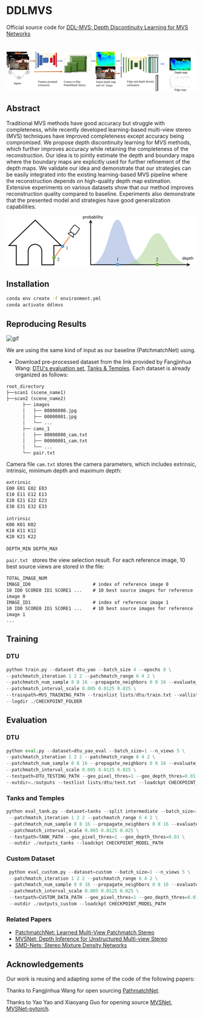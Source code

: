 # DDLMVS
Official source code for  [DDL-MVS: Depth Discontinuity Learning for MVS Networks
](https://arxiv.org/abs/2203.01391)
# #####################################################

![png](imgs/pipeline.png)


## Abstract
Traditional MVS methods have good accuracy but struggle with completeness, while recently developed learning-based multi-view stereo (MVS) techniques have improved completeness except accuracy being compromised. We propose depth discontinuity learning for MVS methods, which further improves accuracy while retaining the completeness of the reconstruction. Our idea is to jointly estimate the depth and boundary maps where the boundary maps are explicitly used for further refinement of the depth maps. We validate our idea and demonstrate that our strategies can be easily integrated into the existing learning-based MVS pipeline where the reconstruction depends on high-quality depth map estimation. Extensive experiments on various datasets show that our method improves reconstruction quality compared to baseline. Experiments also demonstrate that the presented model and strategies have good generalization capabilities. 

![png](imgs/bimodal.png)
## Installation


```bash
conda env create -f environment.yml
conda activate ddlmvs
```

## Reproducing Results

![gif](imgs/DDLMVS.gif)

We are using the same kind of input as our baseline (PatchmatchNet) using.
* Download pre-processed dataset from the link provided by Fangjinhua Wang: [DTU's evaluation set](https://drive.google.com/file/d/1jN8yEQX0a-S22XwUjISM8xSJD39pFLL_/view?usp=sharing), [Tanks & Temples](https://drive.google.com/file/d/1gAfmeoGNEFl9dL4QcAU4kF0BAyTd-r8Z/view?usp=sharing). Each dataset is already organized as follows:
```
root_directory
├──scan1 (scene_name1)
├──scan2 (scene_name2) 
      ├── images                 
      │   ├── 00000000.jpg       
      │   ├── 00000001.jpg       
      │   └── ...                
      ├── cams_1                   
      │   ├── 00000000_cam.txt   
      │   ├── 00000001_cam.txt   
      │   └── ...                
      └── pair.txt  
```
Camera file ``cam.txt`` stores the camera parameters, which includes extrinsic, intrinsic, minimum depth and maximum depth:
```
extrinsic
E00 E01 E02 E03
E10 E11 E12 E13
E20 E21 E22 E23
E30 E31 E32 E33

intrinsic
K00 K01 K02
K10 K11 K12
K20 K21 K22

DEPTH_MIN DEPTH_MAX 
```
``pair.txt `` stores the view selection result. For each reference image, 10 best source views are stored in the file:
```
TOTAL_IMAGE_NUM
IMAGE_ID0                       # index of reference image 0 
10 ID0 SCORE0 ID1 SCORE1 ...    # 10 best source images for reference image 0 
IMAGE_ID1                       # index of reference image 1
10 ID0 SCORE0 ID1 SCORE1 ...    # 10 best source images for reference image 1 
...
``` 
## Training
### DTU
```python
python train.py --dataset dtu_yao --batch_size 4 --epochs 8 \
--patchmatch_iteration 1 2 2 --patchmatch_range 6 4 2 \
--patchmatch_num_sample 8 8 16 --propagate_neighbors 0 8 16 --evaluate_neighbors 9 9 9 \
--patchmatch_interval_scale 0.005 0.0125 0.025 \
--trainpath=MVS_TRAINING_PATH --trainlist lists/dtu/train.txt --vallist lists/dtu/val.txt \
--logdir ./CHECKPOINT_FOLDER
```

## Evaluation
### DTU
```python
python eval.py --dataset=dtu_yao_eval --batch_size=1 --n_views 5 \
--patchmatch_iteration 1 2 2 --patchmatch_range 6 4 2 \
--patchmatch_num_sample 8 8 16 --propagate_neighbors 0 8 16 --evaluate_neighbors 9 9 9 \
--patchmatch_interval_scale 0.005 0.0125 0.025 \
--testpath=DTU_TESTING_PATH --geo_pixel_thres=1 --geo_depth_thres=0.01 --photo_thres 0.8 \
--outdir=./outputs --testlist lists/dtu/test.txt --loadckpt CHECKPOINT_MODEL_PATH
```
### Tanks and Temples
```python
python eval_tank.py --dataset=tanks --split intermediate --batch_size=1 --n_views 7 \
 --patchmatch_iteration 1 2 2 --patchmatch_range 6 4 2 \
 --patchmatch_num_sample 8 8 16 --propagate_neighbors 0 8 16 --evaluate_neighbors 9 9 9 \
 --patchmatch_interval_scale 0.005 0.0125 0.025 \
 --testpath=TANK_PATH --geo_pixel_thres=1 --geo_depth_thres=0.01 \
 --outdir ./outputs_tanks --loadckpt CHECKPOINT_MODEL_PATH
```
### Custom Dataset
```python
 python eval_custom.py --dataset=custom --batch_size=1 --n_views 5 \
 --patchmatch_iteration 1 2 2 --patchmatch_range 6 4 2 \
 --patchmatch_num_sample 8 8 16 --propagate_neighbors 0 8 16 --evaluate_neighbors 9 9 9 \
 --patchmatch_interval_scale 0.005 0.0125 0.025 \
 --testpath=CUSTOM_DATA_PATH --geo_pixel_thres=1 --geo_depth_thres=0.01 --photo_thres 0.8 \
 --outdir ./outputs_custom --loadckpt CHECKPOINT_MODEL_PATH
```
### Related Papers
* [PatchmatchNet: Learned Multi-View Patchmatch Stereo](https://openaccess.thecvf.com/content/CVPR2021/papers/Wang_PatchmatchNet_Learned_Multi-View_Patchmatch_Stereo_CVPR_2021_paper.pdf)
* [MVSNet: Depth Inference for Unstructured Multi-view Stereo](https://arxiv.org/abs/1804.02505)
* [SMD-Nets: Stereo Mixture Density Networks](https://arxiv.org/abs/2104.03866)

## Acknowledgements

Our work is reusing and adapting some of the code of the following papers:

Thanks to Fangjinhua Wang for open sourcing [PathmatchNet](https://github.com/FangjinhuaWang/PatchmatchNet). 

Thanks to Yao Yao and Xiaoyang Guo for opening source  [MVSNet](https://github.com/YoYo000/MVSNet), [MVSNet-pytorch](https://github.com/xy-guo/MVSNet_pytorch).
